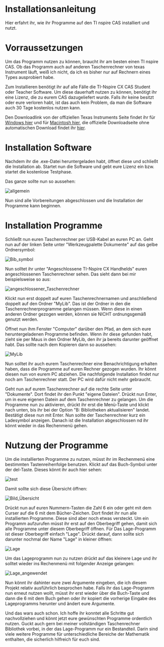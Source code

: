 # Installationsanleitung

Hier erfahrt ihr, wie ihr Programme auf den TI nspire CAS installiert und nutzt.

# Vorraussetzungen

Um das Programm nutzen zu können, braucht ihr am besten einen TI nspire CAS. Ob das Programm auch auf anderen Taschenrechner von texas Instrument läuft, weiß ich nicht, da ich es bisher nur auf Rechnern eines Types ausprobiert habe. 

Zum Installieren benötigt ihr auf alle Fälle die TI-Nspire CX CAS Student oder Teacher Software. Um diese dauerhaft nutzen zu können, benötigt ihr eine Lizenz, die zu eurem CAS dazugeliefert wurde. Falls ihr keine besitzt oder eure verloren habt, ist das auch kein Problem, da man die Software auch 30 Tage kostenlos nutzen kann.

Den Downloadlink von der offiziellen Texas Instruments Seite findet ihr für [Windows hier](https://education.ti.com/download/en/ed-tech/36BE84F974E940C78502AA47492887AB/65A2C49A91F441A395A3074708EDE0E8/TINspireCXCASStudentSoftware-5.2.0.771.exe) und für [Macintosh hier](https://education.ti.com/download/en/ed-tech/36BE84F974E940C78502AA47492887AB/D8EC828572AE40EDAF2A4E87F131D3DE/TINspireCXCASStudentSoftware-5.2.0.771.dmg), die offizielle Downloadseite ohne automatischen Download findet ihr [hier](https://education.ti.com/de/software/details/en/36BE84F974E940C78502AA47492887AB/ti-nspirecxcas_pc_full). 

# Installation Software

Nachdem ihr die .exe-Datei heruntergeladen habt, öffnet diese und schließt die Installation ab. Startet nun die Software und gebt eure Lizenz ein bzw. startet die kostenlose Testphase. 

Das ganze sollte nun so aussehen:

![allgemein](https://github.com/Tom-Haustein/TI-nspire-Programm/blob/main/Bilder_Installation/allgemein.JPG)

Nun sind alle Vorbereitungen abgeschlossen und die Installation der Programme kann beginnen.

# Installation Programme

Schließt nun euren Taschenrechner per USB-Kabel an euren PC an. Geht nun auf der linken Seite unter "Werkzeugpalette Dokumente" auf das gelbe Ordnersymbol:

![Bib_symbol](https://github.com/Tom-Haustein/TI-nspire-Programm/blob/main/Bilder_Installation/Bib_symbol.JPG)

Nun solltet ihr unter "Angeschlossene TI-Nspire CX Handhelds" euren angeschlossenen Taschenrechner sehen. Das sieht dann bei mir beispielsweise so aus:

![angeschlossener_Taschenrechner](https://github.com/Tom-Haustein/TI-nspire-Programm/blob/main/Bilder_Installation/angeschlossener_Taschenrechner.JPG)

Klickt nun erst doppelt auf euren Taschenrechnernamen und anschließend doppelt auf den Ordner "MyLib". Das ist der Ordner in den die Taschenrechnerprogramme gelangen müssen. Wenn diese in einen anderen Ordner gezogen werden, können sie NICHT ordnungsgemäß genutzt werden. 

Öffnet nun ihm Fenster "Computer" darüber den Pfad, an dem sich eure heruntergeladenen Programme befinden. Wenn ihr diese gefunden habt, zieht sie per Maus in den Ordner MyLib, den ihr ja bereits darunter geöffnet habt. Das sollte nach dem Kopieren dann so aussehen:

![MyLib](https://github.com/Tom-Haustein/TI-nspire-Programm/blob/main/Bilder_Installation/MyLib.JPG)

Nun solltet ihr auch eurem Taschenrechner eine Benachrichtigung erhalten haben, dass die Programme auf euren Rechner gezogen wurden. Ihr könnt diesen nun von eurem PC abziehen. Die nachfolgende Installation findet nur noch am Taschenrechner statt. Der PC wird dafür nicht mehr gebraucht.

Geht nun auf eurem Taschenrechner auf die rechte Seite unter "Dokumente". Dort findet ihr den Punkt "eigene Dateien". Drückt nun Enter, um in eure eigenen Datein auf dem Taschenrechner zu gelangen. Um die Programme nun zu aktivieren, drückt ihr erst die Menü-Taste und klickt nach unten, bis ihr bei der Option "B: Bibliotheken aktualisieren" landet. Bestätigt diese nun mit Enter. Nun sollte der Taschenrechner kurz ein Ladesymbol anzeigen. Danach ist die Installation abgeschlossen nd ihr könnt wieder in das Rechenmenü gehen.

# Nutzung der Programme

Um die installierten Programme zu nutzen, müsst ihr im Rechenmenü eine bestimmten Tastenreihenfolge benutzen. Klickt auf das Buch-Symbol unter der del-Taste. Dieses könnt ihr auch hier sehen:

![test](https://github.com/Tom-Haustein/TI-nspire-Programm/blob/main/Bilder_Installation/IMG_20210212_2028392.jpg)

Damit sollte sich diese Übersicht öffnen:

![Bild_Übersicht](https://github.com/Tom-Haustein/TI-nspire-Programm/blob/main/Bilder_Installation/IMG_20210212_201738.jpg)

Drückt nun auf euren Nummern-Tasten die Zahl 6 ein oder geht mit dem Curser auf die 6 mit dem Bücher-Zeichen. Dort findet ihr nun alle installierten Programme. Diese sind aber noch etwas versteckt. Um ein Programm aufzurufen müsst ihr erst auf den Oberbegriff gehen, damit sich alle Programme unter diesem Oberbegriff öffnen. Für Das Lage-Programm ist dieser Oberbegriff einfach "Lage". Drückt darauf, dann sollte sich darunter nochmal der Name "Lage" in kleiner öffnen:

![Lage](https://github.com/Tom-Haustein/TI-nspire-Programm/blob/main/Bilder_Installation/IMG_20210212_201907.jpg)

Um das Lageprogramm nun zu nutzen drückt auf das kleinere Lage und ihr solltet wieder ins Rechenmenü mit folgender Anzeige gelangen:

![Lage_angewendet](https://github.com/Tom-Haustein/TI-nspire-Programm/blob/main/Bilder_Installation/IMG_20210212_202009.jpg)

Nun könnt ihr dahinter eure zwei Argumente eingeben, die ich diesem Projekt relativ ausführlich besprochen habe. Falls ihr das Lage-Programm nun erneut nutzen wollt, müsst ihr erst wieder über die Buch-Taste und dann die 6 mit dem Buch gehen oder ihr kopiert die vorherige Eingabe des Lageprogramms herunter und ändert eure Argumente.

Und das wars auch schon. Ich hoffe ihr konntet alle Schritte gut nachvollziehen und könnt jetzt eure gewünschten Programme ordentlich nutzen. Guckt auch gern bei meiner vollständigen Taschenrechner Bibliothek vorbei, in der das Lage-Programm nur ein Bestandteil. Darin sind viele weitere Programme für unterschiedliche Bereiche der Mathematik enthalten, die sicherlich hilfreich für euch sind. 
